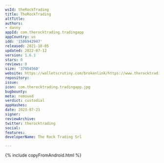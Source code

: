 ```yaml
---
wsId: theRockTrading
title: TheRockTrading
altTitle: 
authors:
- danny
appId: com.therocktrading.tradingapp
appCountry: us
idd: '1586942947'
released: 2021-10-05
updated: 2022-07-12
version: 1.6.1
stars: 0
reviews: 0
size: '37954560'
website: https://walletscrutiny.com/brokenlink/https://www.therocktrading.com/
repository: 
issue: 
icon: com.therocktrading.tradingapp.jpg
bugbounty: 
meta: removed
verdict: custodial
appHashes: 
date: 2023-07-21
signer: 
reviewArchive: 
twitter: therocktrading
social: 
features: 
developerName: The Rock Trading Srl

---
```


{% include copyFromAndroid.html %}
